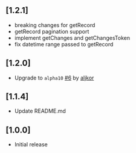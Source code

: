 ## [1.2.1]
* breaking changes for getRecord 
* getRecord pagination support
* implement getChanges and getChangesToken
* fix datetime range passed to getRecord
## [1.2.0]
* Upgrade to `alpha10` [#6](https://github.com/duynguyen242/flutter_health_connect/pull/6) by [aljkor](https://github.com/aljkor)
## [1.1.4]
* Update README.md
## [1.0.0]
* Initial release